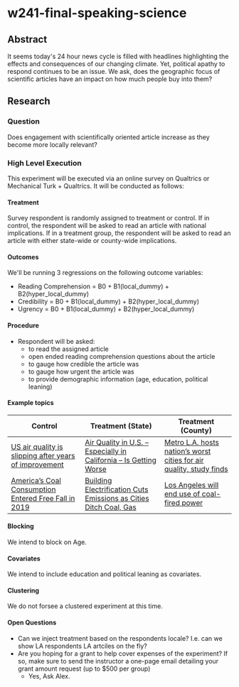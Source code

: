 # w241-final-speaking-science

## Abstract
It seems today's 24 hour news cycle is filled with headlines highlighting the effects and consequences of our changing climate. Yet, political apathy to respond continues to be an issue. We ask, does the geographic focus of scientific articles have an impact on how much people buy into them?

## Research 
### Question 
Does engagement with scientifically oriented article increase as they become more locally relevant? 

### High Level Execution
This experiment will be executed via an online survey on Qualtrics or Mechanical Turk + Qualtrics. It will be conducted as follows: 

#### Treatment
Survey respondent is randomly assigned to treatment or control. If in control, the respondent will be asked to read an article with national implications. If in a treatment group, the respondent will be asked to read an article with either state-wide or county-wide implications. 

#### Outcomes
We'll be running 3 regressions on the following outcome variables: 
* Reading Comprehension = B0 + B1(local_dummy) + B2(hyper_local_dummy)
* Credibility = B0 + B1(local_dummy) + B2(hyper_local_dummy)
* Ugrency = B0 + B1(local_dummy) + B2(hyper_local_dummy)

#### Procedure 
* Respondent will be asked: 
    * to read the assigned article 
    * open ended reading comprehension questions about the article 
    * to gauge how credible the article was
    * to gauge how urgent the article was
    * to provide demographic information (age, education, political leaning)

#### Example topics
| Control | Treatment (State) | Treatment (County) |
|---------|-------------------|--------------------|  
| [US air quality is slipping after years of improvement](https://apnews.com/d3515b79af1246d08f7978f026c9092b) | [Air Quality in U.S. – Especially in California – Is Getting Worse](https://cal.streetsblog.org/2019/10/22/new-report-says-air-quality-in-u-s-especially-in-california-is-getting-worse/) | [Metro L.A. hosts nation’s worst cities for air quality, study finds](https://www.presstelegram.com/2020/02/28/metro-l-a-hosts-nations-worst-cities-for-air-quality-study-finds/) | 
| [America’s Coal Consumption Entered Free Fall in 2019](https://www.theatlantic.com/science/archive/2020/01/americas-coal-consumption-entered-free-fall-2019/604543/) | [Building Electrification Cuts Emissions as Cities Ditch Coal, Gas](https://www.sierraclub.org/sierra/building-electrification-cuts-emissions-cities-ditch-coal-gas) | [Los Angeles will end use of coal-fired power](https://www.reuters.com/article/us-coal-losangeles/los-angeles-will-end-use-of-coal-fired-power-idUSTRE56165X20090702) |

#### Blocking
We intend to block on Age.

#### Covariates
We intend to include education and political leaning as covariates.

#### Clustering
We do not forsee a clustered experiment at this time.

#### Open Questions 
* Can we inject treatment based on the respondents locale? I.e. can we show LA respondents LA artciles on the fly?
* Are you hoping for a grant to help cover expenses of the experiment? If so, make sure to send the instructor a one-page email detailing your grant amount request (up to $500 per group)
   * Yes, Ask Alex. 
